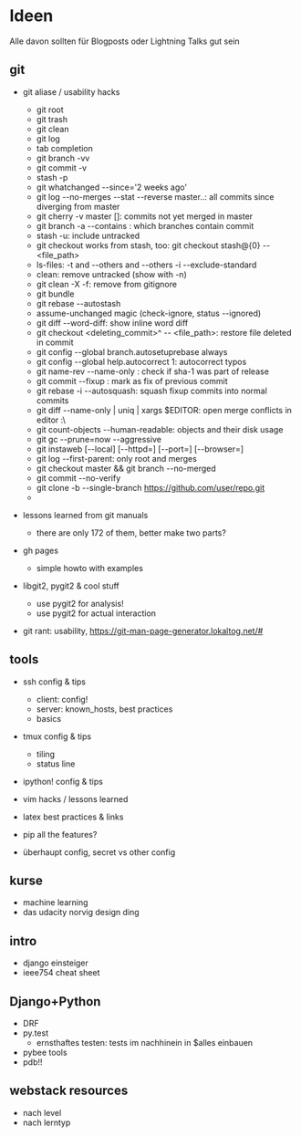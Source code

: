 # Ideen

Alle davon sollten für Blogposts oder Lightning Talks gut sein

## git

 * git aliase / usability hacks
    * git root
    * git trash
    * git clean
    * git log
    * tab completion
    * git branch -vv
    * git commit -v
    * stash -p
    * git whatchanged --since='2 weeks ago'
    * git log --no-merges --stat --reverse master..: all commits since diverging from master
    * git cherry -v master [<to-be-merged>]: commits not yet merged in master
    * git branch -a --contains <commit-ish>: which branches contain commit
    * stash -u: include untracked
    * git checkout works from stash, too: git checkout stash@{0} -- <file_path>
    * ls-files: -t and --others and --others -i --exclude-standard
    * clean: remove untracked (show with -n)
    * git clean -X -f: remove from gitignore
    * git bundle
    * git rebase --autostash
    * assume-unchanged magic (check-ignore, status --ignored)
    * git diff --word-diff: show inline word diff
    * git checkout <deleting_commit>^ -- <file_path>: restore file deleted in commit
    * git config --global branch.autosetuprebase always
    * git config --global help.autocorrect 1: autocorrect typos
    * git name-rev --name-only <SHA-1>: check if sha-1 was part of release
    * git commit --fixup <hash>: mark as fix of previous commit
    * git rebase -i --autosquash: squash fixup commits into normal commits
    * git diff --name-only | uniq | xargs $EDITOR: open merge conflicts in editor :\
    * git count-objects --human-readable: objects and their disk usage
    * git gc --prune=now --aggressive
    * git instaweb [--local] [--httpd=<httpd>] [--port=<port>] [--browser=<browser>]
    * git log --first-parent: only root and merges
    * git checkout master && git branch --no-merged
    * git commit --no-verify
    * git clone -b <branch-name> --single-branch https://github.com/user/repo.git
    * 

 * lessons learned from git manuals
    * there are only 172 of them, better make two parts?

 * gh pages
    * simple howto with examples

 * libgit2, pygit2 & cool stuff
    * use pygit2 for analysis!
    * use pygit2 for actual interaction

 * git rant: usability, https://git-man-page-generator.lokaltog.net/#


## tools

 * ssh config & tips
    * client: config!
    * server: known_hosts, best practices
    * basics

 * tmux config & tips
    * tiling
    * status line

 * ipython! config & tips
 * vim hacks / lessons learned
 * latex best practices & links
 * pip all the features?
 * überhaupt config, secret vs other config


## kurse

 * machine learning
 * das udacity norvig design ding


## intro
 * django einsteiger
 * ieee754 cheat sheet

## Django+Python

 * DRF
 * py.test
    * ernsthaftes testen: tests im nachhinein in $alles einbauen
 * pybee tools
 * pdb!!

## webstack resources

 * nach level
 * nach lerntyp
